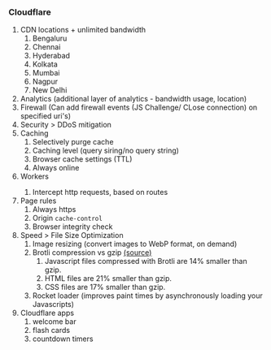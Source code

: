 
### Cloudflare
1. CDN locations + unlimited bandwidth
   1. Bengaluru
   2. Chennai
   3. Hyderabad
   4. Kolkata
   5. Mumbai
   6. Nagpur
   7. New Delhi
2. Analytics (additional layer of analytics - bandwidth usage, location)
3. Firewall (Can add firewall events (JS Challenge/ CLose connection) on specified uri's)
4. Security > DDoS mitigation
5. Caching
   1. Selectively purge cache
   2. Caching level (query siring/no query string)
   3. Browser cache settings (TTL)
   4. Always online
6. Workers <Badge text="Very powerful" type="success"/>
   1. Intercept http requests, based on routes
7. Page rules
   1. Always https
   2. Origin `cache-control`
   3. Browser integrity check
8. Speed > File Size Optimization
   1. Image resizing (convert images to WebP format, on demand)
   2. Brotli compression vs gzip [(source)](https://medium.com/oyotech/how-brotli-compression-gave-us-37-latency-improvement-14d41e50fee4)
      1. Javascript files compressed with Brotli are 14% smaller than gzip.
      2. HTML files are 21% smaller than gzip.
      3. CSS files are 17% smaller than gzip.
   3. Rocket loader (improves paint times by asynchronously loading your Javascripts)
9. Cloudflare apps
   1. welcome bar
   2. flash cards
   3. countdown timers